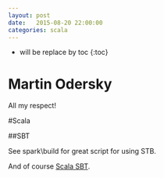 ```yaml
---
layout: post
date:   2015-08-20 22:00:00
categories: scala
---
```

* will be replace by toc
{:toc}

Martin Odersky
=============
All my respect!

#Scala

##SBT

See spark\build for great script for using STB.

And of course [Scala SBT](http://www.scala-sbt.org/).

